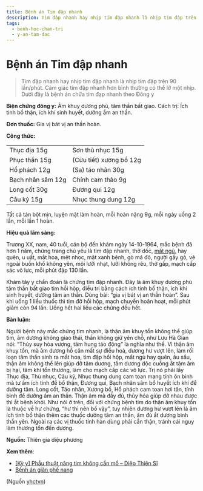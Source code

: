 ```yaml
---
title: Bệnh án Tim đập nhanh
description: Tim đập nhanh hay nhịp tim đập nhanh là nhịp tim đập trên 90 lần/phút. Cảm giác tim đập nhanh hơn bình thường có thể lỡ một nhịp. Dưới đây là bệnh án chữa tim đạp nhanh theo Đông y
tags:
  - benh-hoc-chan-tri
  - y-an-tam-dac
---
```


# Bệnh án Tim đập nhanh 

> Tim đập nhanh hay nhịp tim đập nhanh là nhịp tim đập trên 90 lần/phút. Cảm giác tim đập nhanh hơn bình thường có thể lỡ một nhịp. Dưới đây là bệnh án chữa tim đạp nhanh theo Đông y


**Biện chứng đông y:** Âm khuy dương phù, tâm thần bất giao. Cách trị: Ích tinh bổ thận, ích khí sinh huyết, dưỡng ẩm an thần. 


**Đơn thuốc:** Gia vị bát vị an thần hoàn.


**Công thức:**




|  |  |
| --- | --- |
| Thục địa 15g | Sơn thù nhục 15g |
| Phục thần 15g | (Cửu tiết) xương bồ 12g |
| Hổ phách 12g | (Sa) táo nhân 30g |
| Bạch nhân sâm 12g | Chính cam thảo 9g |
| Long cốt 30g | Đương qui 12g |
| Câu kỷ 15g | Nhục thung dung 12g |


Tất cả tán bột mịn, luyện mật làm hoàn, mỗi hoàn nặng 9g, mỗi ngày uống 2 lần, mỗi lần 1 hoàn.


**Hiệu quả lâm sàng:** 


Trương XX, nam, 40 tuổi, cán bộ đến khám ngày 14-10-1964, mắc bệnh đã hơn 1 năm, chứng trang chủ yếu là tim đập nhanh, thở dốc, [mất ngủ](/yhctvn/chung-mat-ngu-theo-dong-y/), hay quên, u uất, mắt hoa, mệt nhọc, mặt xanh bệnh, gò má đỏ, người gầy gò, vẻ ngoài buồn khổ không yên, môi lưỡi nhạt, lưỡi không rêu, thở gấp, mạch cấp sác vô lực, mỗi phút đập 130 lần.





Khám tây y chẩn đoán là chứng tim đập nhanh. Đây là âm khuy dương phù tâm thần bất giao tim hồi hộp, điều trị bằng cách ích tinh bổ thận, ích khí sinh huyết, dưỡng tâm an thần. Dùng bài: “gia vị bát vị an thần hoàn”. Sau khi uống 1 liều thuốc thì tim đỡ hồi hộp, mạch chuyển hoãn hoạt, mỗi phút giảm còn 94 lần. Uống hết hai liều các chứng đều hết.


**Bàn luận:** 


Người bệnh này mắc chứng tim nhanh, là thận âm khuy tổn không thể giúp tim, âm dương không giao thái, thần không giữ yên chỗ, như Lưu Hà Gian nói: “Thủy suy hỏa vượng, tâm hung táo động” là nghĩa như thế. Vì thận âm khuy tổn, mà âm dương hỗ căn mất sự điều hoà, dương hư vượt lên, làm rối loạn tâm thần sinh ra mắt hoa, tim đập hồi hộp, mất ngủ hay quên, âu sầu, thận âm không thể lên giúp đỡ tâm dương, tâm dương độc cuồng ắt tâm âm bị hại, tâm khí tổn thương, làm cho mạch cấp các vô lực. Trị nó phải lấy Thục địa, Thù nhục, Câu kỷ, Nhục thung dung cam toan mang tính ôn bình mà tư âm ích tinh để bổ thận, Đương qui, Bạch nhân sâm bổ huyết ích khí để dưỡng tâm. Long cốt, Táo nhân, Xương bồ, Hổ phách cam toan hơi tân, tính bình để dưỡng âm an thần. Thận âm mà đầy đủ, thủy hóa giúp đỡ nhau được thì ắt bệnh khỏi. Như nói ở trên, đối với chứng bệnh tim do thận âm khuy tổn là thuộc về hư chứng, “hư thì nên bổ vậy”, tuy nhiên dương hư vượt lên là âm ích tinh bổ thận thêm các thuốc dưỡng tâm an thần, âm đủ ắt dương bình thần yên. Ngoài ra các vị thuốc tính hàn dùng phải cẩn thận, tránh cái nguy làm thương tổn đến dương.


**Nguồn:** Thiên gia diệu phương


**Xem thêm**:


* [[Kỳ y] Phẫu thuật nâng tim không cần mổ – Diệp Thiên Sĩ](/yhctvn/ky-y-phau-thuat-nang-tim-khong-can-mo-diep-thien-si/)
* [Bệnh án giãn phế nang](/yhctvn/benh-an-gian-phe-nang/)

(Nguồn <a href="https://yhctvn.com/benh-an-tim-dap-nhanh/" target="_blank">yhctvn</a>)
